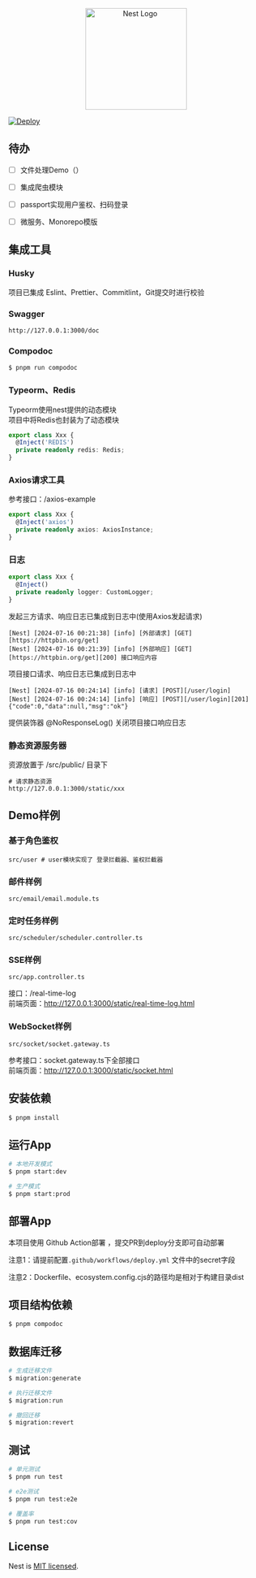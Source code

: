 <p align="center">
  <a href="http://nestjs.com/" target="blank"><img src="https://nestjs.com/img/logo-small.svg" width="200" alt="Nest Logo" /></a>
</p>

[![Deploy](https://github.com/heyingjiee/nest-template-base/actions/workflows/deploy.yml/badge.svg)](https://github.com/heyingjiee/nest-template-base/actions/workflows/deploy.yml)

## 待办
- [ ] 文件处理Demo（）
- [ ] 集成爬虫模块
- [ ] passport实现用户鉴权、扫码登录
- [ ] 微服务、Monorepo模版


## 集成工具

### Husky
项目已集成 Eslint、Prettier、Commitlint，Git提交时进行校验

### Swagger
```text
http://127.0.0.1:3000/doc
```

### Compodoc
```bash
$ pnpm run compodoc
```

### Typeorm、Redis
Typeorm使用nest提供的动态模块   
项目中将Redis也封装为了动态模块
```ts
export class Xxx {
  @Inject('REDIS')
  private readonly redis: Redis;
}
```

### Axios请求工具
参考接口：/axios-example
```ts
export class Xxx {
  @Inject('axios')
  private readonly axios: AxiosInstance;
}
```

### 日志
```ts
export class Xxx {
  @Inject()
  private readonly logger: CustomLogger;
}
```
发起三方请求、响应日志已集成到日志中(使用Axios发起请求)
```text
[Nest] [2024-07-16 00:21:38] [info] [外部请求] [GET][https://httpbin.org/get]
[Nest] [2024-07-16 00:21:39] [info] [外部响应] [GET][https://httpbin.org/get][200] 接口响应内容
```
项目接口请求、响应日志已集成到日志中
```text
[Nest] [2024-07-16 00:24:14] [info] [请求] [POST][/user/login]
[Nest] [2024-07-16 00:24:14] [info] [响应] [POST][/user/login][201]{"code":0,"data":null,"msg":"ok"}
```
提供装饰器 @NoResponseLog() 关闭项目接口响应日志

### 静态资源服务器
资源放置于 /src/public/ 目录下
```text
# 请求静态资源
http://127.0.0.1:3000/static/xxx
```


## Demo样例

### 基于角色鉴权
```text
src/user # user模块实现了 登录拦截器、鉴权拦截器
```

### 邮件样例
```text
src/email/email.module.ts
```

### 定时任务样例
```text
src/scheduler/scheduler.controller.ts
```

### SSE样例
```text
src/app.controller.ts
```
接口：/real-time-log   
前端页面：http://127.0.0.1:3000/static/real-time-log.html

### WebSocket样例
```text
src/socket/socket.gateway.ts 
```
参考接口：socket.gateway.ts下全部接口  
前端页面：http://127.0.0.1:3000/static/socket.html


## 安装依赖

```bash
$ pnpm install
```

## 运行App
```bash
# 本地开发模式
$ pnpm start:dev

# 生产模式
$ pnpm start:prod
```

## 部署App
本项目使用 Github Action部署 ，提交PR到deploy分支即可自动部署  

注意1：请提前配置`.github/workflows/deploy.yml` 文件中的secret字段

注意2：Dockerfile、ecosystem.config.cjs的路径均是相对于构建目录dist



## 项目结构依赖
```bash
$ pnpm compodoc
```

## 数据库迁移
```bash
# 生成迁移文件
$ migration:generate

# 执行迁移文件
$ migration:run

# 撤回迁移
$ migration:revert
```

## 测试

```bash
# 单元测试
$ pnpm run test

# e2e测试
$ pnpm run test:e2e

# 覆盖率
$ pnpm run test:cov
```

## License

Nest is [MIT licensed](LICENSE).

